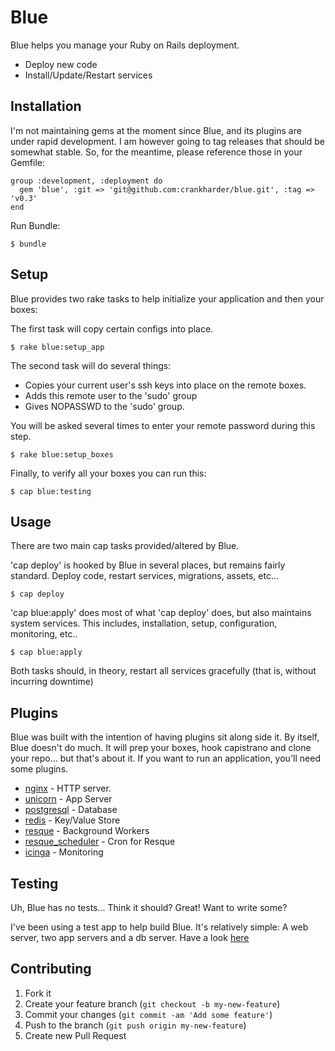 # Blue

Blue helps you manage your Ruby on Rails deployment.

* Deploy new code
* Install/Update/Restart services

## Installation

I'm not maintaining gems at the moment since Blue, and its plugins are under rapid development.
I am however going to tag releases that should be somewhat stable.  So, for the meantime, please reference those in your Gemfile:

    group :development, :deployment do
      gem 'blue', :git => 'git@github.com:crankharder/blue.git', :tag => 'v0.3'
    end

Run Bundle:

    $ bundle

## Setup

Blue provides two rake tasks to help initialize your application and then your boxes:

The first task will copy certain configs into place.

    $ rake blue:setup_app

The second task will do several things:
* Copies your current user's ssh keys into place on the remote boxes.
* Adds this remote user to the 'sudo' group
* Gives NOPASSWD to the 'sudo' group.

You will be asked several times to enter your remote password during this step.

    $ rake blue:setup_boxes

Finally, to verify all your boxes you can run this:

    $ cap blue:testing

## Usage

There are two main cap tasks provided/altered by Blue.

'cap deploy' is hooked by Blue in several places, but remains fairly standard.  Deploy code, restart services, migrations, assets, etc...

    $ cap deploy

'cap blue:apply' does most of what 'cap deploy' does, but also maintains system services.
This includes, installation, setup, configuration, monitoring, etc..

    $ cap blue:apply

Both tasks should, in theory, restart all services gracefully (that is, without incurring downtime)

## Plugins
Blue was built with the intention of having plugins sit along side it.
By itself, Blue doesn't do much.  It will prep your boxes, hook capistrano and clone your repo... but that's about it.
If you want to run an application, you'll need some plugins.

* [nginx](https://github.com/crankharder/blue-nginx) - HTTP server.
* [unicorn](https://github.com/crankharder/blue-unicorn) - App Server
* [postgresql](https://github.com/crankharder/blue-postgresql) - Database
* [redis](https://github.com/crankharder/blue-redis) - Key/Value Store
* [resque](https://github.com/crankharder/blue-resque) - Background Workers
* [resque_scheduler](https://github.com/crankharder/blue-resque_scheduler) - Cron for Resque
* [icinga](https://github.com/crankharder/blue-icinga) - Monitoring

## Testing

Uh, Blue has no tests... Think it should? Great! Want to write some?

I've been using a test app to help build Blue.  It's relatively simple: A web server, two app servers and a db server.  Have a look [here](https://github.com/crankharder/blue-test-app)

## Contributing

1. Fork it
2. Create your feature branch (`git checkout -b my-new-feature`)
3. Commit your changes (`git commit -am 'Add some feature'`)
4. Push to the branch (`git push origin my-new-feature`)
5. Create new Pull Request

